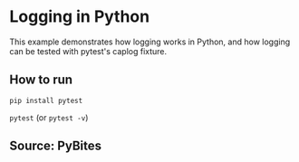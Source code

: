 # Logging in Python

This example demonstrates how logging works in Python, and how logging can be tested with pytest's caplog fixture.

## How to run

`pip install pytest`

`pytest` (or `pytest -v`)

## Source: PyBites
